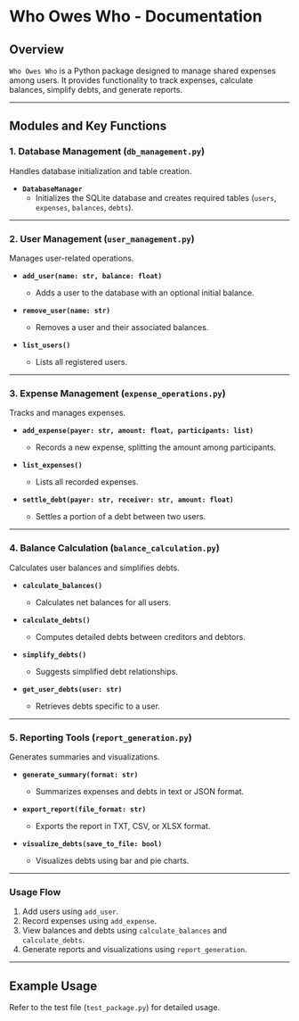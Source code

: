 # Who Owes Who - Documentation

## Overview
`Who Owes Who` is a Python package designed to manage shared expenses among users. It provides functionality to track expenses, calculate balances, simplify debts, and generate reports.

---

## Modules and Key Functions

### **1. Database Management (`db_management.py`)**
Handles database initialization and table creation.

- **`DatabaseManager`**
  - Initializes the SQLite database and creates required tables (`users`, `expenses`, `balances`, `debts`).

---

### **2. User Management (`user_management.py`)**
Manages user-related operations.

- **`add_user(name: str, balance: float)`**
  - Adds a user to the database with an optional initial balance.

- **`remove_user(name: str)`**
  - Removes a user and their associated balances.

- **`list_users()`**
  - Lists all registered users.

---

### **3. Expense Management (`expense_operations.py`)**
Tracks and manages expenses.

- **`add_expense(payer: str, amount: float, participants: list)`**
  - Records a new expense, splitting the amount among participants.

- **`list_expenses()`**
  - Lists all recorded expenses.

- **`settle_debt(payer: str, receiver: str, amount: float)`**
  - Settles a portion of a debt between two users.

---

### **4. Balance Calculation (`balance_calculation.py`)**
Calculates user balances and simplifies debts.

- **`calculate_balances()`**
  - Calculates net balances for all users.

- **`calculate_debts()`**
  - Computes detailed debts between creditors and debtors.

- **`simplify_debts()`**
  - Suggests simplified debt relationships.

- **`get_user_debts(user: str)`**
  - Retrieves debts specific to a user.

---

### **5. Reporting Tools (`report_generation.py`)**
Generates summaries and visualizations.

- **`generate_summary(format: str)`**
  - Summarizes expenses and debts in text or JSON format.

- **`export_report(file_format: str)`**
  - Exports the report in TXT, CSV, or XLSX format.

- **`visualize_debts(save_to_file: bool)`**
  - Visualizes debts using bar and pie charts.

---

### Usage Flow
1. Add users using `add_user`.
2. Record expenses using `add_expense`.
3. View balances and debts using `calculate_balances` and `calculate_debts`.
4. Generate reports and visualizations using `report_generation`.

---

## Example Usage
Refer to the test file (`test_package.py`) for detailed usage.

